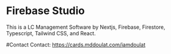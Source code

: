 
# Firebase Studio

This is a LC Management Software by Nextjs, Firebase, Firestore, Typescript, Tailwind CSS, and React.

#Contact
Contact: https://cards.mddoulat.com/iamdoulat
